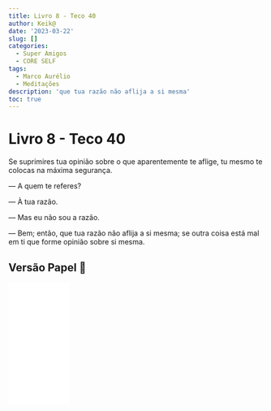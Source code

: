 ```yaml
---
title: Livro 8 - Teco 40
author: Keik@
date: '2023-03-22'
slug: []
categories:
  - Super Amigos
  - CORE SELF
tags:
  - Marco Aurélio
  - Meditações
description: 'que tua razão não aflija a si mesma'
toc: true
---
```


# Livro 8 - Teco 40 

Se suprimires tua opinião sobre o que aparentemente te aflige, tu mesmo te colocas na máxima segurança. 

— A quem te referes? 

— À tua razão. 

— Mas eu não sou a razão. 

— Bem; então, que tua razão não aflija a si mesma; se outra coisa está mal em ti que forme opinião sobre si mesma.

## Versão Papel :book:
<iframe style="width:120px;height:240px;" marginwidth="0" marginheight="0" scrolling="no" frameborder="0" src="//ws-na.amazon-adsystem.com/widgets/q?ServiceVersion=20070822&OneJS=1&Operation=GetAdHtml&MarketPlace=BR&source=ss&ref=as_ss_li_til&ad_type=product_link&tracking_id=mundodekeika-20&language=pt_BR&marketplace=amazon&region=BR&placement=B092FVY4BB&asins=B092FVY4BB&linkId=37c5ec14221f61f811029aa88b520891&show_border=true&link_opens_in_new_window=true"></iframe>